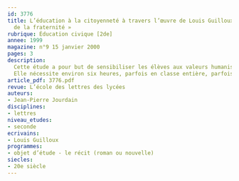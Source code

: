 ```yaml
---
id: 3776
title: L’éducation à la citoyenneté à travers l’œuvre de Louis Guilloux, un « écrivain
  de la fraternité »
rubrique: Éducation civique [2de]
annee: 1999
magazine: n°9 15 janvier 2000
pages: 3
description: 
  Cette étude a pour but de sensibiliser les élèves aux valeurs humanistes transmises par les écrits de Louis Guilloux en leur faisant procéder à des recherches sur l’écrivain au CDI…
  Elle nécessite environ six heures, parfois en classe entière, parfois en demi-classe, sans compter les recherches personnelles.
article_pdf: 3776.pdf
revue: L’école des lettres des lycées
auteurs:
- Jean-Pierre Jourdain
disciplines:
- lettres
niveau_etudes:
- seconde
ecrivains:
- Louis Guilloux
programmes:
- objet d’étude - le récit (roman ou nouvelle)
siecles:
- 20e siècle
---
```

